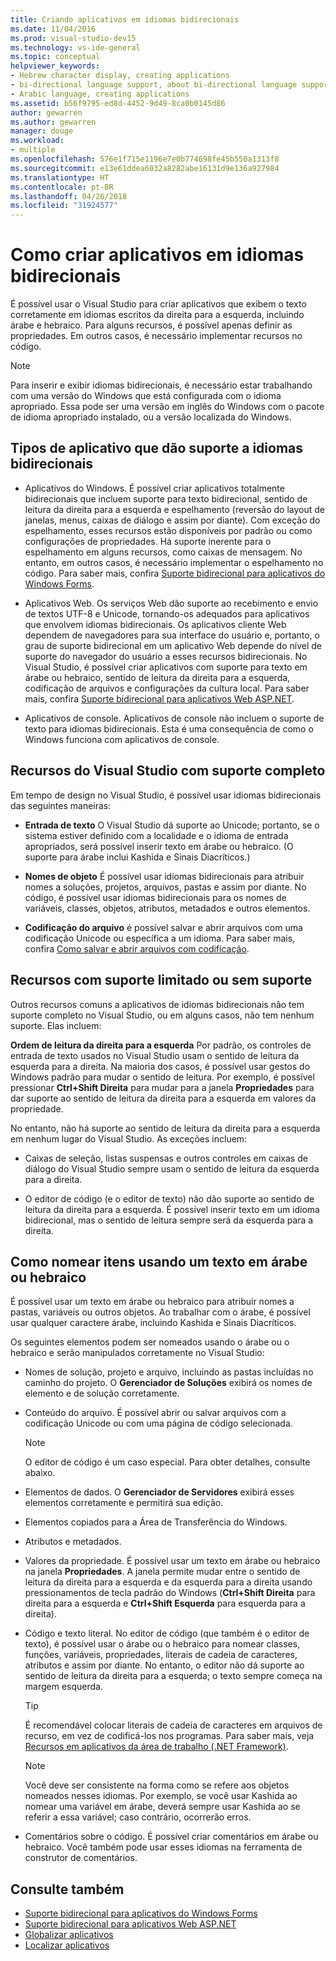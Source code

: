 ```yaml
---
title: Criando aplicativos em idiomas bidirecionais
ms.date: 11/04/2016
ms.prod: visual-studio-dev15
ms.technology: vs-ide-general
ms.topic: conceptual
helpviewer_keywords:
- Hebrew character display, creating applications
- bi-directional language support, about bi-directional language support
- Arabic language, creating applications
ms.assetid: b56f9795-ed8d-4452-9d49-8ca0b0145d86
author: gewarren
ms.author: gewarren
manager: douge
ms.workload:
- multiple
ms.openlocfilehash: 576e1f715e1196e7e0b774698fe45b550a1313f8
ms.sourcegitcommit: e13e61ddea6032a8282abe16131d9e136a927984
ms.translationtype: HT
ms.contentlocale: pt-BR
ms.lasthandoff: 04/26/2018
ms.locfileid: "31924577"
---
```

# <a name="creating-applications-in-bi-directional-languages"></a>Como criar aplicativos em idiomas bidirecionais

É possível usar o Visual Studio para criar aplicativos que exibem o texto corretamente em idiomas escritos da direita para a esquerda, incluindo árabe e hebraico. Para alguns recursos, é possível apenas definir as propriedades. Em outros casos, é necessário implementar recursos no código.

> [!NOTE]
> Para inserir e exibir idiomas bidirecionais, é necessário estar trabalhando com uma versão do Windows que está configurada com o idioma apropriado. Essa pode ser uma versão em inglês do Windows com o pacote de idioma apropriado instalado, ou a versão localizada do Windows.

## <a name="types-of-application-that-support-bi-directional-languages"></a>Tipos de aplicativo que dão suporte a idiomas bidirecionais

-  Aplicativos do Windows. É possível criar aplicativos totalmente bidirecionais que incluem suporte para texto bidirecional, sentido de leitura da direita para a esquerda e espelhamento (reversão do layout de janelas, menus, caixas de diálogo e assim por diante). Com exceção do espelhamento, esses recursos estão disponíveis por padrão ou como configurações de propriedades. Há suporte inerente para o espelhamento em alguns recursos, como caixas de mensagem. No entanto, em outros casos, é necessário implementar o espelhamento no código. Para saber mais, confira [Suporte bidirecional para aplicativos do Windows Forms](http://msdn.microsoft.com/Library/7b622fa4-f390-4e4d-b624-83a1917cccf2).

-  Aplicativos Web. Os serviços Web dão suporte ao recebimento e envio de textos UTF-8 e Unicode, tornando-os adequados para aplicativos que envolvem idiomas bidirecionais. Os aplicativos cliente Web dependem de navegadores para sua interface do usuário e, portanto, o grau de suporte bidirecional em um aplicativo Web depende do nível de suporte do navegador do usuário a esses recursos bidirecionais. No Visual Studio, é possível criar aplicativos com suporte para texto em árabe ou hebraico, sentido de leitura da direita para a esquerda, codificação de arquivos e configurações da cultura local. Para saber mais, confira [Suporte bidirecional para aplicativos Web ASP.NET](http://msdn.microsoft.com/Library/5576f9b1-9b86-41ef-8354-092d366bcd03).

-  Aplicativos de console. Aplicativos de console não incluem o suporte de texto para idiomas bidirecionais. Esta é uma consequência de como o Windows funciona com aplicativos de console.

## <a name="visual-studio-features-that-are-fully-supported"></a>Recursos do Visual Studio com suporte completo
 Em tempo de design no Visual Studio, é possível usar idiomas bidirecionais das seguintes maneiras:

-   **Entrada de texto** O Visual Studio dá suporte ao Unicode; portanto, se o sistema estiver definido com a localidade e o idioma de entrada apropriados, será possível inserir texto em árabe ou hebraico. (O suporte para árabe inclui Kashida e Sinais Diacríticos.)

-   **Nomes de objeto** É possível usar idiomas bidirecionais para atribuir nomes a soluções, projetos, arquivos, pastas e assim por diante. No código, é possível usar idiomas bidirecionais para os nomes de variáveis, classes, objetos, atributos, metadados e outros elementos.

-   **Codificação do arquivo** é possível salvar e abrir arquivos com uma codificação Unicode ou específica a um idioma. Para saber mais, confira [Como salvar e abrir arquivos com codificação](../ide/how-to-save-and-open-files-with-encoding.md).

## <a name="features-with-limited-or-no-support"></a>Recursos com suporte limitado ou sem suporte
 Outros recursos comuns a aplicativos de idiomas bidirecionais não tem suporte completo no Visual Studio, ou em alguns casos, não tem nenhum suporte. Elas incluem:

**Ordem de leitura da direita para a esquerda** Por padrão, os controles de entrada de texto usados no Visual Studio usam o sentido de leitura da esquerda para a direita. Na maioria dos casos, é possível usar gestos do Windows padrão para mudar o sentido de leitura. Por exemplo, é possível pressionar **Ctrl+Shift Direita** para mudar para a janela **Propriedades** para dar suporte ao sentido de leitura da direita para a esquerda em valores da propriedade.

No entanto, não há suporte ao sentido de leitura da direita para a esquerda em nenhum lugar do Visual Studio. As exceções incluem:

-   Caixas de seleção, listas suspensas e outros controles em caixas de diálogo do Visual Studio sempre usam o sentido de leitura da esquerda para a direita.

-   O editor de código (e o editor de texto) não dão suporte ao sentido de leitura da direita para a esquerda. É possível inserir texto em um idioma bidirecional, mas o sentido de leitura sempre será da esquerda para a direita.

## <a name="naming-things-using-arabic-or-hebrew-text"></a>Como nomear itens usando um texto em árabe ou hebraico
 É possível usar um texto em árabe ou hebraico para atribuir nomes a pastas, variáveis ou outros objetos. Ao trabalhar com o árabe, é possível usar qualquer caractere árabe, incluindo Kashida e Sinais Diacríticos.

 Os seguintes elementos podem ser nomeados usando o árabe ou o hebraico e serão manipulados corretamente no Visual Studio:

-   Nomes de solução, projeto e arquivo, incluindo as pastas incluídas no caminho do projeto. O **Gerenciador de Soluções** exibirá os nomes de elemento e de solução corretamente.

-   Conteúdo do arquivo. É possível abrir ou salvar arquivos com a codificação Unicode ou com uma página de código selecionada.

    > [!NOTE]
    >  O editor de código é um caso especial. Para obter detalhes, consulte abaixo.

-   Elementos de dados. O **Gerenciador de Servidores** exibirá esses elementos corretamente e permitirá sua edição.

-   Elementos copiados para a Área de Transferência do Windows.

-   Atributos e metadados.

-   Valores da propriedade. É possível usar um texto em árabe ou hebraico na janela **Propriedades**. A janela permite mudar entre o sentido de leitura da direita para a esquerda e da esquerda para a direita usando pressionamentos de tecla padrão do Windows (**Ctrl+Shift Direita** para direita para a esquerda e **Ctrl+Shift Esquerda** para esquerda para a direita).

-   Código e texto literal. No editor de código (que também é o editor de texto), é possível usar o árabe ou o hebraico para nomear classes, funções, variáveis, propriedades, literais de cadeia de caracteres, atributos e assim por diante. No entanto, o editor não dá suporte ao sentido de leitura da direita para a esquerda; o texto sempre começa na margem esquerda.

    > [!TIP]
    > É recomendável colocar literais de cadeia de caracteres em arquivos de recurso, em vez de codificá-los nos programas. Para saber mais, veja [Recursos em aplicativos da área de trabalho (.NET Framework)](/dotnet/framework/resources/index).

    > [!NOTE]
    > Você deve ser consistente na forma como se refere aos objetos nomeados nesses idiomas. Por exemplo, se você usar Kashida ao nomear uma variável em árabe, deverá sempre usar Kashida ao se referir a essa variável; caso contrário, ocorrerão erros.

-   Comentários sobre o código. É possível criar comentários em árabe ou hebraico. Você também pode usar esses idiomas na ferramenta de construtor de comentários.

## <a name="see-also"></a>Consulte também

- [Suporte bidirecional para aplicativos do Windows Forms](/dotnet/framework/winforms/advanced/bi-directional-support-for-windows-forms-applications)
- [Suporte bidirecional para aplicativos Web ASP.NET](http://msdn.microsoft.com/Library/5576f9b1-9b86-41ef-8354-092d366bcd03)
- [Globalizar aplicativos](../ide/globalizing-applications.md)
- [Localizar aplicativos](../ide/localizing-applications.md)